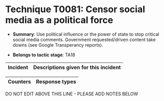 # Technique T0081: Censor social media as a political force

* **Summary**: Use political influence or the power of state to stop critical social media comments. Government requested/driven content take downs (see Google Transperancy reports).

* **Belongs to tactic stage**: TA18


| Incident | Descriptions given for this incident |
| -------- | -------------------- |



| Counters | Response types |
| -------- | -------------- |


DO NOT EDIT ABOVE THIS LINE - PLEASE ADD NOTES BELOW